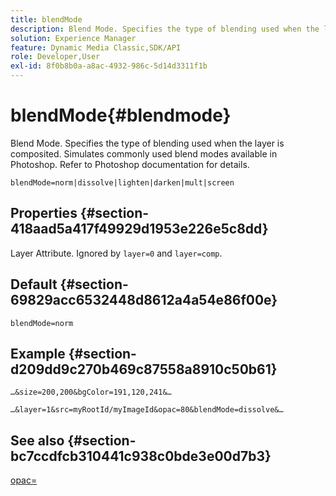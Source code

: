 ```yaml
---
title: blendMode
description: Blend Mode. Specifies the type of blending used when the layer is composited. Simulates commonly used blend modes available in Photoshop. Refer to Photoshop documentation for details.
solution: Experience Manager
feature: Dynamic Media Classic,SDK/API
role: Developer,User
exl-id: 8f0b8b0a-a8ac-4932-986c-5d14d3311f1b
---
```

# blendMode{#blendmode}

Blend Mode. Specifies the type of blending used when the layer is composited. Simulates commonly used blend modes available in Photoshop. Refer to Photoshop documentation for details.

 `blendMode=norm|dissolve|lighten|darken|mult|screen`

## Properties {#section-418aad5a417f49929d1953e226e5c8dd}

Layer Attribute. Ignored by `layer=0` and `layer=comp`.

## Default {#section-69829acc6532448d8612a4a54e86f00e}

`blendMode=norm`

## Example {#section-d209dd9c270b469c87558a8910c50b61}

`…&size=200,200&bgColor=191,120,241&…`

`…&layer=1&src=myRootId/myImageId&opac=80&blendMode=dissolve&…`

## See also {#section-bc7ccdfcb310441c938c0bde3e00d7b3}

[opac=](../../../../../is-api/http-ref/image-serving-api-ref/c-http-protocol-reference/c-command-reference/r-opac.md#reference-d2269b51aca34599a08d0a46ee5c27e5)
